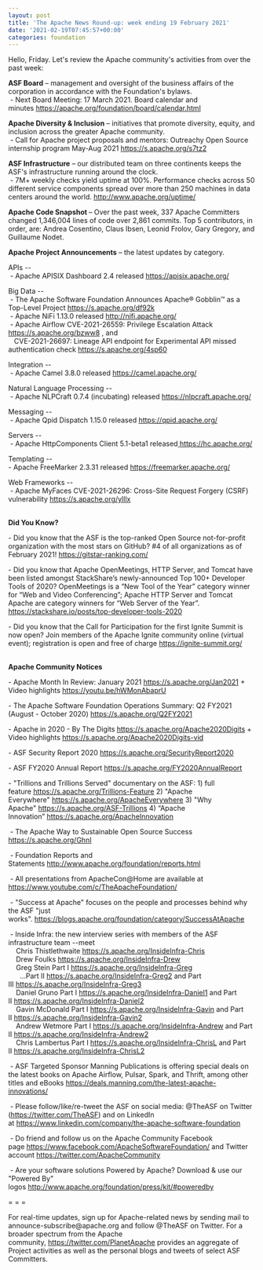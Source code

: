 ```yaml
---
layout: post
title: 'The Apache News Round-up: week ending 19 February 2021'
date: '2021-02-19T07:45:57+00:00'
categories: foundation
---
```

<p></p><p></p><p>Hello, Friday. Let's review the Apache community's activities from over the past week:</p><p><span style="font-weight: 700;">ASF Board</span>&nbsp;– management and oversight of the business affairs of the corporation in accordance with the Foundation's bylaws.&nbsp;<br>&nbsp;- Next Board Meeting: 17 March 2021. Board calendar and minutes&nbsp;<a href="https://apache.org/foundation/board/calendar.html" target="_blank">https://apache.org/foundation/board/calendar.html</a></p><p></p><p><b>Apache Diversity &amp; Inclusion</b>&nbsp;– initiatives that promote diversity, equity, and inclusion across the greater Apache community.<br>&nbsp;-&nbsp;Call for Apache project proposals and mentors: Outreachy Open Source internship program May-Aug 2021 <a href="https://s.apache.org/s7tz2">https://s.apache.org/s7tz2</a></p><p><span style="font-weight: 700;">ASF Infrastructure</span>&nbsp;– our distributed team on three continents keeps the ASF's infrastructure running around the clock.<br>&nbsp;- 7M+ weekly checks yield uptime at 100%. Performance checks across 50 different service components spread over more than 250 machines in data centers around the world.&nbsp;<a href="http://www.apache.org/uptime/" target="_blank">http://www.apache.org/uptime/</a><br></p><p><span style="font-weight: 700;">Apache Code Snapshot&nbsp;</span>– Over the past week, 337 Apache Committers changed 1,346,004 lines of 
code over 2,861 commits.&nbsp;Top 5 contributors, in order, are: Andrea Cosentino, Claus Ibsen, Leonid Frolov, Gary Gregory, and Guillaume Nodet. &nbsp; &nbsp; <br></p><p><span style="font-weight: 700;">Apache Project Announcements</span>&nbsp;– the latest updates by category.</p><p>APIs --<br>&nbsp;- Apache <span class="il">APISIX</span> <span class="il">Dashboard</span> 2.4 released <a href="https://apisix.apache.org/" rel="noreferrer" target="_blank" data-saferedirecturl="https://www.google.com/url?q=https://apisix.apache.org/&amp;source=gmail&amp;ust=1613743818258000&amp;usg=AFQjCNF6Q6t7lwGLuTelzK3c2_aJjjZlsw">https://<span class="il">apisix</span>.apache.org/</a></p><p>Big Data --<br>&nbsp;- The Apache Software Foundation Announces Apache® Gobblin™ as a Top-Level Project <a href="https://s.apache.org/df92k" target="_blank">https://s.apache.org/df92k</a><br>&nbsp;- Apache <span class="il">NiFi</span> 1.13.0 released <a href="http://nifi.apache.org/" rel="noreferrer" target="_blank" data-saferedirecturl="https://www.google.com/url?q=http://nifi.apache.org/&amp;source=gmail&amp;ust=1613744012328000&amp;usg=AFQjCNE407aImtcSBcf6gcz89cof-8XYDw">http://<span class="il">nifi</span>.apache.org/</a><br>&nbsp;- Apache Airflow CVE-2021-26559: Privilege Escalation Attack <a href="https://s.apache.org/bzww8">https://s.apache.org/bzww8</a> , and <br>&nbsp;&nbsp; CVE-2021-26697: Lineage API endpoint for Experimental API missed authentication check <a href="https://s.apache.org/4sp60">https://s.apache.org/4sp60</a></p><p>Integration --<br>
&nbsp;- Apache <span class="il">Camel</span> 3.8.0 released <a href="https://camel.apache.org/" rel="noreferrer" target="_blank" data-saferedirecturl="https://www.google.com/url?q=https://camel.apache.org/&amp;source=gmail&amp;ust=1613743846511000&amp;usg=AFQjCNGylNqXmQCWyP35TZIPrN-2WyC5YA">https://<span class="il">camel</span>.apache.org/</a></p>Natural Language Processing --<br>&nbsp;- Apache <span class="il">NLPCraft</span> 0.7.4 (incubating) released <a href="https://nlpcraft.apache.org/" rel="noreferrer" target="_blank" data-saferedirecturl="https://www.google.com/url?q=https://nlpcraft.apache.org/&amp;source=gmail&amp;ust=1613743881337000&amp;usg=AFQjCNHy_FwMHAgV_4ieqlDebJNYI65ubQ">https://<span class="il">nlpcraft</span>.apache.org/</a><p></p><p>Messaging --<br>&nbsp;- Apache <span class="il">Qpid</span> <span class="il">Dispatch</span> 1.15.0 released <a href="https://qpid.apache.org/" rel="noreferrer" target="_blank" data-saferedirecturl="https://www.google.com/url?q=https://qpid.apache.org/&amp;source=gmail&amp;ust=1613743781304000&amp;usg=AFQjCNHiW8GUEozRQHFpEGTuiugv3JCjZw">https://<span class="il">qpid</span>.apache.org/</a></p><p>Servers --<br>&nbsp;- Apache <span class="il">HttpComponents</span> <span class="il">Client</span> 5.1-beta1 released<a href="https://hc.apache.org/" rel="noreferrer" target="_blank" data-saferedirecturl="https://www.google.com/url?q=https://hc.apache.org/&amp;source=gmail&amp;ust=1613743734766000&amp;usg=AFQjCNFYYuP2K0Ia8wHk25Mmk4mmxul9lw"> </a><a href="https://hc.apache.org/" target="_blank">https://hc.apache.org/</a></p><p>Templating --<br>- Apache <span class="il">FreeMarker</span> 2.3.31 released <a href="https://freemarker.apache.org/" rel="noreferrer" target="_blank" data-saferedirecturl="https://www.google.com/url?q=https://freemarker.apache.org/&amp;source=gmail&amp;ust=1613744058898000&amp;usg=AFQjCNFNFwCVlT38hXSNLWIROxAv2TNgMg">https://<span class="il">freemarker</span>.apache.org/</a></p><p>Web Frameworks --<br>&nbsp;- Apache MyFaces CVE-2021-26296: Cross-Site Request Forgery (CSRF) vulnerability <a href="https://s.apache.org/ylllx">https://s.apache.org/ylllx</a><br><br></p><span style="font-weight: 700;"></span><span style="font-weight: 700;"></span><p></p><p></p><span style="font-weight: 700;"></span><p><span style="font-weight: 700;">Did You Know?</span></p><p>- Did you know that the ASF is the top-ranked Open Source not-for-profit organization with the most stars on GitHub? #4 of all organizations as of February 2021! <a href="https://gitstar-ranking.com/" target="_blank">https://gitstar-ranking.com/</a><br></p><p>- Did you know that Apache OpenMeetings, HTTP Server, and Tomcat have been listed amongst StackShare’s newly-announced Top 100+ Developer Tools of 2020? OpenMeetings is a “New Tool of the Year” category winner for “Web and Video Conferencing”; Apache HTTP Server and Tomcat Apache are category winners for “Web Server of the Year”. <a href="https://stackshare.io/posts/top-developer-tools-2020" target="_blank">https://stackshare.io/posts/top-developer-tools-2020</a></p><p>- Did you know that the Call for Participation for the first Ignite Summit is now open? Join members of the Apache Ignite community online (virtual event); registration is open and free of charge <a href="https://ignite-summit.org/" target="_blank">https://ignite-summit.org/</a></p><p><span style="font-weight: 700;"><br>Apache Community Notices</span></p><p>- Apache Month In Review: January 2021 <a href="https://s.apache.org/Jan2021" target="_blank">https://s.apache.org/Jan2021</a> + Video highlights <a href="https://youtu.be/hWMonAbaprU" target="_blank">https://youtu.be/hWMonAbaprU</a></p><p>- The Apache Software Foundation Operations Summary: Q2 FY2021 (August - October 2020) <a href="https://s.apache.org/Q2FY2021" target="_blank">https://s.apache.org/Q2FY2021</a><br></p><p>- Apache in 2020 - By The Digits&nbsp;<font color="#337ab7"><a href="https://s.apache.org/Apache2020Digits" target="_blank">https://s.apache.org/Apache2020Digits</a>&nbsp;</font>+ Video highlights&nbsp;<a href="https://s.apache.org/Apache2020Digits-vid" target="_blank">https://s.apache.org/Apache2020Digits-vid</a></p><p>- ASF Security Report 2020 <a href="https://s.apache.org/SecurityReport2020" target="_blank">https://s.apache.org/SecurityReport2020</a><br></p><p>- ASF FY2020 Annual Report <a href="https://s.apache.org/FY2020AnnualReport" target="_blank">https://s.apache.org/FY2020AnnualReport</a> <br></p><p>- "Trillions and Trillions Served" documentary on the ASF: 1) full feature&nbsp;<a href="https://s.apache.org/Trillions-Feature" target="_blank">https://s.apache.org/Trillions-Feature</a>&nbsp;2) "Apache Everywhere"&nbsp;<a href="https://s.apache.org/ApacheEverywhere" target="_blank">https://s.apache.org/ApacheEverywhere</a>&nbsp;3) "Why Apache"&nbsp;<a href="https://s.apache.org/ASF-Trillions" target="_blank">https://s.apache.org/ASF-Trillions</a>&nbsp;4)&nbsp;“Apache Innovation”&nbsp;<a href="https://s.apache.org/ApacheInnovation" target="_blank">https://s.apache.org/ApacheInnovation</a>&nbsp;</p><p>&nbsp;- The Apache Way to Sustainable Open Source Success <a href="https://s.apache.org/GhnI" target="_blank">https://s.apache.org/GhnI</a><br></p><p>&nbsp;- Foundation Reports and Statements&nbsp;<a href="http://www.apache.org/foundation/reports.html" target="_blank">http://www.apache.org/foundation/reports.html</a><br></p><p>&nbsp;- All presentations from ApacheCon@Home are available at <a href="https://www.youtube.com/c/TheApacheFoundation/" target="_blank">https://www.youtube.com/c/TheApacheFoundation/</a>&nbsp;</p><p>&nbsp;- "Success at Apache" focuses on the people and processes behind why the ASF "just works".&nbsp;<a href="https://blogs.apache.org/foundation/category/SuccessAtApache" target="_blank">https://blogs.apache.org/foundation/category/SuccessAtApache</a><br></p><div><p>&nbsp;- Inside Infra: the new interview series with members of the ASF infrastructure team --meet&nbsp;<br>&nbsp; &nbsp; Chris Thistlethwaite&nbsp;<a href="https://s.apache.org/InsideInfra-Chris" target="_blank">https://s.apache.org/InsideInfra-Chris</a><br>&nbsp; &nbsp; Drew Foulks&nbsp;<a href="https://s.apache.org/InsideInfra-Drew" rel="noreferrer" target="_blank" data-saferedirecturl="https://www.google.com/url?q=https://s.apache.org/InsideInfra-Drew&amp;source=gmail&amp;ust=1588339104628000&amp;usg=AFQjCNF9dVEn48pV7o9HBG14sP9uprU8Xw">https://s.apache.org/InsideInf<wbr>ra-Drew</a><br>&nbsp; &nbsp; Greg Stein Part I&nbsp;<a href="https://s.apache.org/InsideInfra-Greg" target="_blank">https://s.apache.org/InsideInfra-Greg</a><br>&nbsp; &nbsp; &nbsp; ...Part II&nbsp;<a href="https://s.apache.org/InsideInfra-Greg2" target="_blank">https://s.apache.org/InsideInfra-Greg2</a>&nbsp;and Part III&nbsp;<a href="https://s.apache.org/InsideInfra-Greg3" target="_blank">https://s.apache.org/InsideInfra-Greg3</a><br>&nbsp; &nbsp; Daniel Gruno Part I&nbsp;<a href="https://s.apache.org/InsideInfra-Daniel1" target="_blank">https://s.apache.org/InsideInfra-Daniel1</a>&nbsp;and Part II&nbsp;<a href="https://s.apache.org/InsideInfra-Daniel2" target="_blank">https://s.apache.org/InsideInfra-Daniel2</a><br>&nbsp;&nbsp;&nbsp; Gavin McDonald Part I&nbsp;<a href="https://s.apache.org/InsideInfra-Gavin" target="_blank">https://s.apache.org/InsideInfra-Gavin</a>&nbsp;and Part II&nbsp;<a href="https://s.apache.org/InsideInfra-Gavin2" target="_blank">https://s.apache.org/InsideInfra-Gavin2</a><br>&nbsp;&nbsp;&nbsp; Andrew Wetmore Part I&nbsp;<a href="https://s.apache.org/InsideInfra-Andrew" target="_blank">https://s.apache.org/InsideInfra-Andrew</a>&nbsp;and Part II&nbsp;<a href="https://s.apache.org/InsideInfra-Andrew2" target="_blank">https://s.apache.org/InsideInfra-Andrew2</a><br>&nbsp; &nbsp; Chris Lambertus Part I&nbsp;<a href="https://s.apache.org/InsideInfra-ChrisL" rel="noreferrer" target="_blank" data-saferedirecturl="https://www.google.com/url?q=https://s.apache.org/InsideInfra-ChrisL&amp;source=gmail&amp;ust=1610728495699000&amp;usg=AFQjCNGJOd0cCF_G1Wbr7dcZEq2aymMGKw" style="background-color: rgb(255, 255, 255);">https://s.apache.org/InsideInf<wbr>ra-ChrisL</a>&nbsp;and Part II&nbsp;<a href="https://s.apache.org/InsideInfra-ChrisL2" target="_blank">https://s.apache.org/InsideInfra-ChrisL2</a></p></div><div><p>&nbsp;- ASF Targeted Sponsor Manning Publications is offering special deals on the latest books on Apache Airflow, Pulsar, Spark, and Thrift, among other titles and eBooks&nbsp;<a href="https://deals.manning.com/the-latest-apache-innovations/" target="_blank">https://deals.manning.com/the-latest-apache-innovations/</a></p><p>&nbsp;- Please follow/like/re-tweet the ASF on social media: @TheASF on Twitter (<a href="https://twitter.com/TheASF">https://twitter.com/TheASF</a>) and on LinkedIn at&nbsp;<a href="https://www.linkedin.com/company/the-apache-software-foundation">https://www.linkedin.com/company/the-apache-software-foundation</a></p><p>&nbsp;- Do friend and follow us on the Apache Community Facebook page&nbsp;<a href="https://www.facebook.com/ApacheSoftwareFoundation/">https://www.facebook.com/ApacheSoftwareFoundation/</a>&nbsp;and Twitter account&nbsp;<a href="https://twitter.com/ApacheCommunity">https://twitter.com/ApacheCommunity</a></p></div><div>&nbsp;- Are your software solutions Powered by Apache? Download &amp; use our "Powered By" logos&nbsp;<a href="http://www.apache.org/foundation/press/kit/#poweredby" target="_blank">http://www.apache.org/foundation/press/kit/#poweredby</a><br></div><p><span class="LrzXr"></span><span class="LrzXr"></span></p><div><p>= = =</p><p>For real-time updates, sign up for Apache-related news by sending mail to announce-subscribe@apache.org and follow @TheASF on Twitter. For a broader spectrum from the Apache community,&nbsp;<a href="https://twitter.com/PlanetApache">https://twitter.com/PlanetApache</a>&nbsp;provides an aggregate of Project activities as well as the personal blogs and tweets of select ASF Committers.</p></div><p></p><p></p>
